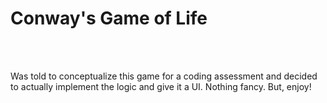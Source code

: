 <h1>Conway's Game of Life</h1>
<br><br>
<p>
    Was told to conceptualize this game for a coding assessment and decided to actually implement the logic and give it a UI.  Nothing fancy.  But, enjoy!
</p>